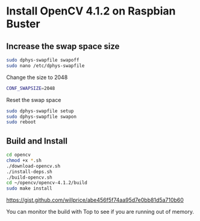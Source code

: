 # Install OpenCV 4.1.2 on Raspbian Buster

## Increase the swap space size
```bash
sudo dphys-swapfile swapoff
sudo nano /etc/dphys-swapfile
```

Change the size to 2048
```bash
CONF_SWAPSIZE=2048
```

Reset the swap space
```bash
sudo dphys-swapfile setup
sudo dphys-swapfile swapon
sudo reboot
```

## Build and Install

```bash
cd opencv
chmod +x *.sh
./download-opencv.sh
./install-deps.sh
./build-opencv.sh
cd ~/opencv/opencv-4.1.2/build
sudo make install
```

https://gist.github.com/willprice/abe456f5f74aa95d7e0bb81d5a710b60


You can monitor the build with Top to see if you are running out of memory.
